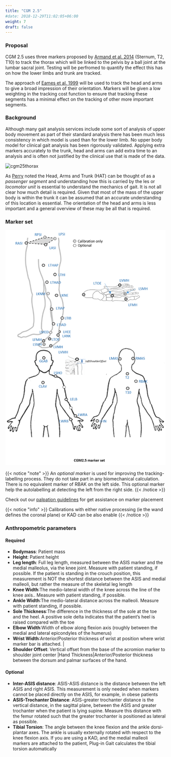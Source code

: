 ```yaml
---
title: "CGM 2.5"
#date: 2018-12-29T11:02:05+06:00
weight: 7
draft: false
---
```


### Proposal

CGM 2.5 uses three markers proposed by [Armand et al. 2014]( http://dx.doi.org/10.1016/j.gaitpost.2013.06.016) (Sternum, T2, T10) to track the thorax which will be linked to the pelvis by a ball joint at the lumbar sacral joint. Testing will be perfromed to quantify the effect this has on how the lower limbs and trunk are tracked.

The approach of [Eames et al. 1999](http://dx.doi.org/10.1016/S0167-9457%2899%2900022-6) will be used to track the head and arms to give a broad impression of their orientation. Markers will be given a low weighting in the tracking cost function to ensure that tracking these segments has a minimal effect on the tracking of other more important segments.



### Background

Although many gait analysis services include some sort of analysis of upper body movement as part of their standard analysis there has been much less consistency in which model is used than for the lower limb. No upper body model for clinical gait analysis has been rigorously validated. Applying extra markers accurately to the trunk, head and arms can add extra time to an analysis and is often not justified by the clinical use that is made of the data.


![cgm25thorax](CGM2Thorax.png)

As [Perry](https://books.google.co.uk/books?id=DICTQAAACAAJ&source=gbs_book_other_versions) noted the Head, Arms and Trunk (HAT) can be thought of as a <em>passenger segment</em> and understanding how this is carried by the les or <em>locomotor unit</em> is essential to understand the mechanics of gait. It is not all clear how much detail is required. Given that most of the mass of the upper body is within the trunk it can be assumed that an accurate understanding of this location is essential. The orientation of the head and arms is less important and a general overview of these may be all that is required.



### Marker set


![cgm25ms](CGM25_markerset.png)

{{< notice "note" >}}
An  *optional marker* is used for improving the tracking-labelling process. They do not take part in any biomechanical calculation.</br>
There is  no equivalent marker of RBAK on the left side. This optional marker help the autolabelling at detecting the left from the right side.
{{< /notice >}}

Check out our [palpation guidelines](Palpation.html) for get assistance on marker placement


{{< notice "info" >}}
Calibrations with either native processing (ie the wand defines  the coronal plane) or KAD can be also enable
{{< /notice >}}



### Anthropometric parameters

#### Required

* **Bodymass**: Patient mass  
* **Height**:   Patient height
* **Leg length**: Full leg length, measured between the ASIS marker and the medial malleolus, via the knee joint.  Measure with patient standing, if possible. If the patient is standing in the crouch position, this measurement is NOT the shortest distance between the ASIS and medial malleoli, but rather the measure of the skeletal leg length
* **Knee Width**:The medio-lateral width of the knee across the line of the knee axis.. Measure with patient standing, if possible.
* **Ankle Width**:The medio-lateral distance across the malleoli. Measure with patient standing, if possible.
* **Sole Thickness**:The difference in the thickness of the sole at the toe and the heel. A positive sole delta indicates that the patient’s heel is raised compared with the toe
* **Elbow Width**:Width of elbow along flexion axis (roughly between the medial and lateral epicondyles of the humerus)
* **Wrist Width**:Anterior/Posterior thickness of wrist at position where wrist marker bar is
attached. |
* **Shoulder Offset**: Vertical offset from the base of the acromion marker to shoulder joint center
|Hand Thickness|Anterior/Posterior thickness between the dorsum and palmar surfaces of the hand.


#### Optional

* **Inter-ASIS distance**: ASIS-ASIS distance is the distance between the left ASIS and right ASIS. This measurement is only needed when markers cannot be placed directly on the ASIS, for example, in obese patients
* **ASIS-Trochanter Distance**: ASIS-greater trochanter distance is the vertical distance, in the sagittal plane, between the ASIS and greater trochanter when the patient is lying supine. Measure this distance with the femur rotated such that the greater trochanter is positioned as lateral as possible.
* **Tibial Torsion**: The angle between the knee flexion and the ankle dorsi-plantar axes. The ankle is usually externally rotated with respect to the knee flexion axis. If you are using a KAD, and the medial malleoli markers are attached to the patient, Plug-in Gait calculates the tibial torsion automatically
